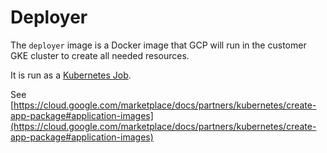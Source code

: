 # Deployer

The `deployer` image is a Docker image that GCP will run in the customer GKE cluster to create all needed resources.

It is run as a [Kubernetes Job].

See [https://cloud.google.com/marketplace/docs/partners/kubernetes/create-app-package#application-images](https://cloud.google.com/marketplace/docs/partners/kubernetes/create-app-package#application-images)


[Kubernetes Job]: https://kubernetes.io/docs/concepts/workloads/controllers/job/